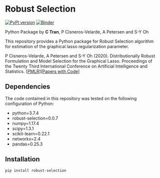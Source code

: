 Robust Selection
================

[![PyPI version](https://badge.fury.io/py/robust-selection.svg)](https://badge.fury.io/py/robust-selection) [![Binder](https://mybinder.org/badge_logo.svg)](https://mybinder.org/v2/gh/dddlab/robust-selection/master?filepath=examples%2Frobsel_cv_example.ipynb)

Python Package by **C Tran**, P Cisneros-Velarde, A Petersen and S-Y Oh

This repository provides a Python package for Robust Selection algorithm 
for estimation of the graphical lasso regularization parameter.

P Cisneros-Velarde, A Petersen and S-Y Oh (2020). Distributionally Robust Formulation and Model Selection for the Graphical Lasso. Proceedings of the Twenty Third International Conference on Artificial Intelligence and Statistics. [[PMLR](http://proceedings.mlr.press/v108/cisneros20a.html)][[Papers with Code](https://paperswithcode.com/paper/distributionally-robust-formulation-and-model)]

## Dependencies

The code contained in this repository was tested on the following configuration of Python:

- python=3.7.4
- robust-selection=0.0.7
- numpy=1.17.4
- scipy=1.3.1
- scikit-learn=0.22.1
- networkx=2.4
- pandas=0.25.3

## Installation

```bash
pip install robust-selection
```
